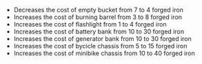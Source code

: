 - Decreases the cost of empty bucket from 7 to 4 forged iron
- Increases the cost of burning barrel from 3 to 8 forged iron
- Increases the cost of flashlight from 1 to 4 forged iron
- Increases the cost of battery bank from 10 to 30 forged iron
- Increases the cost of generator bank from 10 to 30 forged iron
- Increases the cost of bycicle chassis from 5 to 15 forged iron
- Increases the cost of minibike chassis from 10 to 40 forged iron
